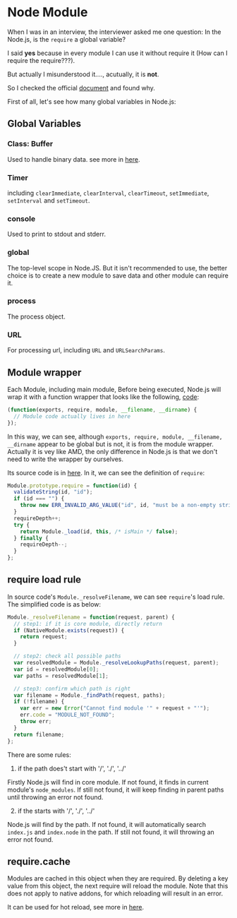 # Node Module

When I was in an interview, the interviewer asked me one question: In the Node.js, is the `require` a global variable?

I said **yes** because in every module I can use it without require it (How can I require the require???).

But actually I misunderstood it...., acutually, it is **not**.

So I checked the official [document](https://nodejs.org/api/modules.html) and found why.

First of all, let's see how many global variables in Node.js:

## Global Variables

### Class: Buffer

Used to handle binary data. see more in [here](./stream_buffer.md).

### Timer

including `clearImmediate`, `clearInterval`, `clearTimeout`, `setImmediate`, `setInterval` and
`setTimeout`.

### console

Used to print to stdout and stderr.

### global

The top-level scope in Node.JS. But it isn't recommended to use, the better choice is to
create a new module to save data and other module can require it.

### process

The process object.

### URL

For processing url, including `URL` and `URLSearchParams`.

## Module wrapper

Each Module, including main module, Before being executed, Node.js will wrap it with a function wrapper that looks like the following, [code](https://github.com/nodejs/node/blob/master/lib/internal/modules/cjs/loader.js#L1063):

```js
(function(exports, require, module, __filename, __dirname) {
  // Module code actually lives in here
});
```

In this way, we can see, although `exports, require, module, __filename, __dirname` appear to be global but is not, it is from
the module wrapper. Actually it is vey like AMD, the only difference in Node.js is that we don't need to write the wrapper by ourselves.

Its source code is in [here](https://github.com/nodejs/node/blob/master/lib/internal/modules/cjs/loader.js#L948). In it, we can see the definition of `require`:

```js
Module.prototype.require = function(id) {
  validateString(id, "id");
  if (id === "") {
    throw new ERR_INVALID_ARG_VALUE("id", id, "must be a non-empty string");
  }
  requireDepth++;
  try {
    return Module._load(id, this, /* isMain */ false);
  } finally {
    requireDepth--;
  }
};
```

## require load rule

In source code's `Module._resolveFilename`, we can see `require`'s load rule. The simplified code is as below:

```js
Module._resolveFilename = function(request, parent) {
  // step1: if it is core module, directly return
  if (NativeModule.exists(request)) {
    return request;
  }

  // step2: check all possible paths
  var resolvedModule = Module._resolveLookupPaths(request, parent);
  var id = resolvedModule[0];
  var paths = resolvedModule[1];

  // step3: confirm which path is right
  var filename = Module._findPath(request, paths);
  if (!filename) {
    var err = new Error("Cannot find module '" + request + "'");
    err.code = "MODULE_NOT_FOUND";
    throw err;
  }
  return filename;
};
```

There are some rules:

1. if the path does't start with '/', './', '../'

Firstly Node.js will find in core module. If not found, it finds in current module's `node_modules`.
If still not found, it will keep finding in parent paths until throwing an error not found.

2. if the starts with '/', './', '../'

Node.js will find by the path. If not found, it will automatically search `index.js` and `index.node` in the path. If still not
found, it will throwing an error not found.

## require.cache

Modules are cached in this object when they are required. By deleting a key value from this object,
the next require will reload the module. Note that this does not apply to native addons, for which reloading will result in an error.

It can be used for hot reload, see more in [here](../modularization/hot_reload.md).
